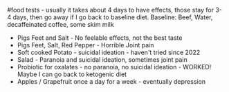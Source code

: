 #food tests - usually it takes about 4 days to have effects, those stay for 3-4 days, then go away if I go back to baseline diet. Baseline: Beef, Water, decaffeinated coffee, some skim milk
* Pigs Feet and Salt - No feelable effects, not the best taste
* Pigs Feet, Salt, Red Pepper - Horrible Joint pain
* Soft cooked Potato - suicidal ideation - haven't tried since 2022
* Salad - Paranoia and suicidal ideation, sometimes joint pain
* Probiotic for oxalates - no paranoia, no suicidal ideation - WORKED! Maybe I can go back to ketogenic diet
* Apples / Grapefruit once a day for a week - eventually depression
